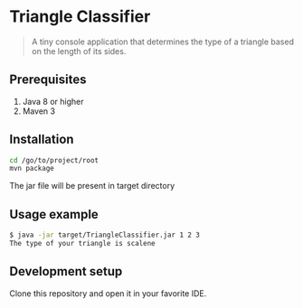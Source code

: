 # Triangle Classifier
> A tiny console application that determines the type of a triangle based on the length of its sides.

## Prerequisites
 1. Java 8 or higher
 2. Maven 3
 
## Installation
 ```sh
 cd /go/to/project/root
 mvn package
 ```
The jar file will be present in target directory

## Usage example
```sh
$ java -jar target/TriangleClassifier.jar 1 2 3
The type of your triangle is scalene
```
## Development setup
Clone this repository and open it in your favorite IDE.